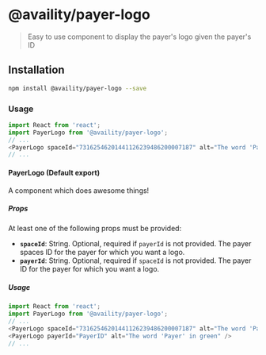 # @availity/payer-logo

> Easy to use component to display the payer&#x27;s logo given the payer&#x27;s ID

## Installation

```bash
npm install @availity/payer-logo --save
```

### Usage

```javascript
import React from 'react';
import PayerLogo from '@availity/payer-logo';
// ... 
<PayerLogo spaceId="73162546201441126239486200007187" alt="The word 'Payer' in green" />
// ...
```

#### PayerLogo (Default export)
A component which does awesome things!

##### Props

At least one of the following props must be provided:

- **`spaceId`**: String. Optional, required if `payerId` is not provided. The payer spaces ID for the payer for which you want a logo.
- **`payerId`**: String. Optional, required if `spaceId` is not provided. The payer ID for the payer for which you want a logo.

##### Usage

```javascript
import React from 'react';
import PayerLogo from '@availity/payer-logo';
// ... 
<PayerLogo spaceId="73162546201441126239486200007187" alt="The word 'Payer' in green" />
<PayerLogo payerId="PayerID" alt="The word 'Payer' in green" />
// ...
```